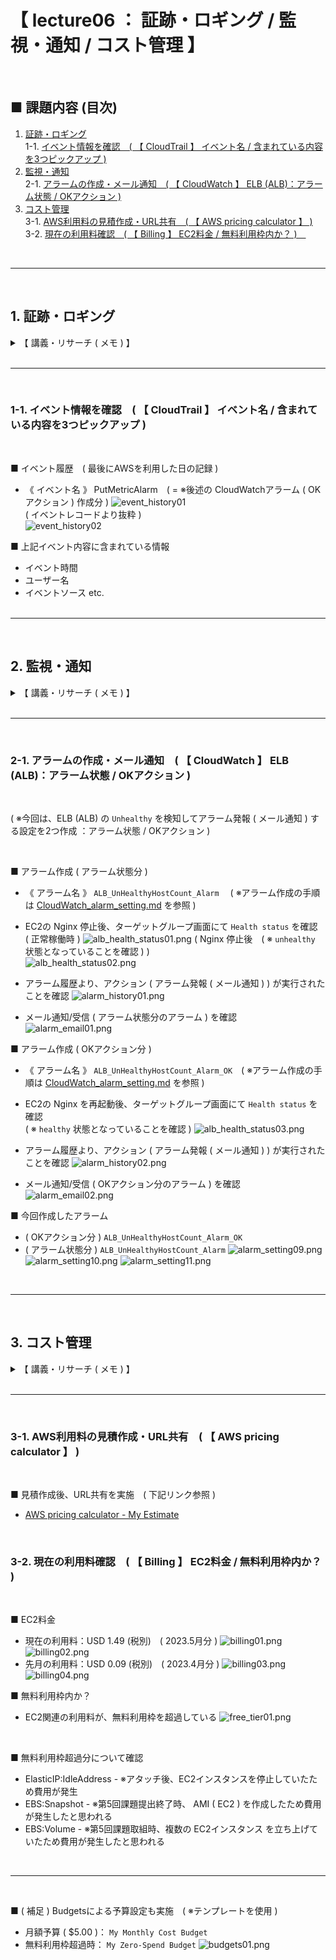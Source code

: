 #  【 lecture06 ： 証跡・ロギング / 監視・通知 / コスト管理 】

<br>

## ■ 課題内容 (目次)
1. [証跡・ロギング](#1-証跡ロギング)<br>
    1-1. [イベント情報を確認　(  【 CloudTrail 】 イベント名 / 含まれている内容を3つピックアップ )](#1-1--イベント情報を確認---cloudtrail--イベント名--含まれている内容を3つピックアップ-)
2. [監視・通知](#2-監視通知)<br>
  2-1. [アラームの作成・メール通知　( 【 CloudWatch 】 ELB (ALB)：アラーム状態 / OKアクション )](#2-1-アラームの作成メール通知--cloudwatch--elb-albアラーム状態--okアクション-)
3. [コスト管理](#3-コスト管理)<br>
  3-1. [AWS利用料の見積作成・URL共有　( 【 AWS pricing calculator 】 )](#3-1-aws利用料の見積作成url共有--aws-pricing-calculator--)<br>
  3-2. [現在の利用料確認　(  【 Billing 】 EC2料金 / 無料利用枠内か？ )　](#3-2-現在の利用料確認---billing--ec2料金--無料利用枠内か-)

<br>

---

<br>

## 1. 証跡・ロギング
<details><summary>【 講義・リサーチ ( メモ ) 】</summary>

<br>

■ CloudTrail　( AWSイベントの記録・証跡保存 )<br>
- デフォルトで有効化されており、イベント履歴は90日間保存可能<br>
( ※90日以上保存させる場合は、証跡を作成し S3 へ保存 )
- アプリケーションの証跡は確保しないため、その際はアプリケーションのログを確認
- 簡易な検索機能しかないため、必要に応じて 別途 Amazon Athena で SQL検索するなど組み合わせが必要
- 【 参考リンク 】 [AWS CloudTrailを触ってみた](https://www.youtube.com/watch?v=erDYixgVJ0o)<br>

<br>

■ Config　(各種リソースの変更履歴を保管するサービス)<br>

<br>

---

■ セキュリティ侵害時の証跡サービスの使い方<br>
- CloudTrail で大まかな侵入時間を把握、Config でリソースに対してどのような変更がされたかを確認<br>

---

<br>

■ VPCフローログ　( VPC内のログを取るサービス )<br>
- VPC作成後、有効化が必要<br>
- ENIの通信ログを取得<br>
- 保存先 及び 使い分け<br>
( ① CloudWatch Logs ( 短期保存：例. 7日程度 ) / ② S3 ( 長期保存 ) )<br>
( 補足：別途、ポリシー作成・アタッチ等作業が必要 )<br>

■ CloudWatch Logs　( OS管理せずログ閲覧を可能とするサービス )<br>

■ 障害調査フロー<br>
1. 事象確認
2. 各種ログ確認
3. 原因特定
4. 障害調査 及び 対処<br>

<br>

■ ログ取得 / 保存することの意義　( = ※自分・チーム・顧客・システムを守ること )<br>
</details>

<br>

---

<br>

### 1-1.  イベント情報を確認　(  【 CloudTrail 】 イベント名 / 含まれている内容を3つピックアップ )

<br>

■ イベント履歴　( 最後にAWSを利用した日の記録 )<br>
- 《 イベント名 》 PutMetricAlarm　( = ※後述の CloudWatchアラーム ( OKアクション ) 作成分 )
![event_history01](.images/../images/cloudtrail/event_history01.png)<br>
( イベントレコードより抜粋 )<br>
![event_history02](.images/../images/cloudtrail/event_history02.png)<br>

■ 上記イベント内容に含まれている情報
- イベント時間
- ユーザー名
- イベントソース etc.<br><br>

---

<br>

## 2. 監視・通知

<details><summary>【 講義・リサーチ ( メモ ) 】</summary>

<br>

■ CloudWatch　( 監視関連機能を提供 )<br>

《 主な機能 3種 》<br>
1. メトリクス ( 各種リソースの情報採取 )<br>
( ※EC2・RDSのモニタリング タブより標準メトリクスが確認可能 )<br>
1. アラーム ( メトリクス情報を元に閾値を設定し、条件に該当すればアラーム発報・通知 )<br>
1.  メトリクスフィルター ( CloudWatch Logs メトリクスフィルター：フィルタリング機能を提供 )<br>
( ※閾値だけでなく、ログ内容に応じてアラーム発報・通知も可能 ( 例. rootログイン時に通知 等 ) )<br>
( ※設定次第では、アプリケーションのログとも連携が可能 )<br>

<br>

■ EventBridge　( 旧 CloudWatch Event )
- イベントをトリガー ( 条件 )として、他のサービスとの連携やアクションを実行することが可能<br>
</details>

<br>

---

<br>

### 2-1. アラームの作成・メール通知　( 【 CloudWatch 】 ELB (ALB)：アラーム状態 / OKアクション )

<br>

( ※今回は、ELB (ALB) の `Unhealthy` を検知してアラーム発報 ( メール通知 ) する設定を2つ作成 ：アラーム状態 / OKアクション )

<br>

■ アラーム作成 ( アラーム状態分 )<br>
- 《 アラーム名 》 `ALB_UnHealthyHostCount_Alarm` 　( ※アラーム作成の手順は [CloudWatch_alarm_setting.md](./CloudWatch_alarm_setting.md) を参照 )<br>

- EC2の Nginx 停止後、ターゲットグループ画面にて `Health status` を確認<br>
( 正常稼働時 )
![alb_health_status01.png](./images/cloudwatch/alb_health_status01.png)
( Nginx 停止後　( ※ `unhealthy` 状態となっていることを確認 ) )<br>
![alb_health_status02.png](./images/cloudwatch/alb_health_status02.png)

- アラーム履歴より、アクション ( アラーム発報 ( メール通知 ) ) が実行されたことを確認
![alarm_history01.png](./images/cloudwatch/alarm_history01.png)

- メール通知/受信 ( アラーム状態分のアラーム ) を確認
![alarm_email01.png](./images/cloudwatch/alarm_email01.png)


■ アラーム作成 ( OKアクション分 )<br>
- 《 アラーム名 》 `ALB_UnHealthyHostCount_Alarm_OK`　( ※アラーム作成の手順は [CloudWatch_alarm_setting.md](./CloudWatch_alarm_setting.md) を参照 )<br>

- EC2の Nginx を再起動後、ターゲットグループ画面にて `Health status` を確認<br>
( ※ `healthy` 状態となっていることを確認 )
![alb_health_status03.png](./images/cloudwatch/alb_health_status03.png)
- アラーム履歴より、アクション ( アラーム発報 ( メール通知 ) ) が実行されたことを確認
![alarm_history02.png](./images/cloudwatch/alarm_history02.png)

- メール通知/受信 ( OKアクション分のアラーム ) を確認
![alarm_email02.png](./images/cloudwatch/alarm_email02.png)


■ 今回作成したアラーム
-  ( OKアクション分 ) `ALB_UnHealthyHostCount_Alarm_OK`
-  ( アラーム状態分 ) `ALB_UnHealthyHostCount_Alarm`
![alarm_setting09.png](./images/cloudwatch/alarm_setting09.png)
![alarm_setting10.png](./images/cloudwatch/alarm_setting10.png)
![alarm_setting11.png](./images/cloudwatch/alarm_setting11.png)

<br>

---

<br>

## 3. コスト管理
<details><summary>【 講義・リサーチ ( メモ ) 】</summary>

<br>

■ 試算(見積作成)<br>
- AWS pricing calculator　( ※作成した見積もりの共有が可能 )

■ コスト管理
- Billing　( ※請求管理が可能 )
- コスト配分タグ　( ※要 有効化 / `Tag Editor` でタグの一括付与等 管理が可能 )

■ コスト可視化
- Cost Explorer　( ※コストをグラフ化し、フィルター / 分析が可能 )
- コスト配分タグを使用し、タグ毎にグループ化されたコスト管理が可能

■ 予算管理
- Budgets　( ※予算超過前後に通知 / 設定テンプレートあり )
- Cost Anomaly Detection　( ※AIによるコスト変動検知サービス )<br>
</details>

<br>

---

<br>

### 3-1. AWS利用料の見積作成・URL共有　( 【 AWS pricing calculator 】 )

<br>

■ 見積作成後、URL共有を実施　( 下記リンク参照 )<br>
- [AWS pricing calculator - My Estimate](https://calculator.aws/#/estimate?id=5084737e8469b3e953382d25dca6b9f64e15fdce)

<br>

### 3-2. 現在の利用料確認　(  【 Billing 】 EC2料金 / 無料利用枠内か？ )　

<br>

■ EC2料金
- 現在の利用料：USD 1.49 (税別)　( 2023.5月分 )
![billing01.png](./images/cost_management/billing01.png)
![billing02.png](./images/cost_management/billing02.png)
- 先月の利用料：USD 0.09 (税別)　( 2023.4月分 )
![billing03.png](./images/cost_management/billing03.png)
![billing04.png](./images/cost_management/billing04.png)

■ 無料利用枠内か？<br>
-  EC2関連の利用料が、無料利用枠を超過している
![free_tier01.png](./images/cost_management/free_tier01.png)

<br>

■ 無料利用枠超過分について確認
- ElasticIP:IdleAddress - ※アタッチ後、EC2インスタンスを停止していたため費用が発生
- EBS:Snapshot - ※第5回課題提出終了時、 AMI ( EC2 ) を作成したため費用が発生したと思われる
- EBS:Volume - ※第5回課題取組時、複数の EC2インスタンス を立ち上げていたため費用が発生したと思われる<br>

<br>

---

<br>

■ ( 補足 ) Budgetsによる予算設定も実施　( ※テンプレートを使用 )
  - 月額予算 ( $5.00 )： `My Monthly Cost Budget`
  - 無料利用枠超過時： `My Zero-Spend Budget`
  ![budgets01.png](./images/cost_management/budgets01.png)
